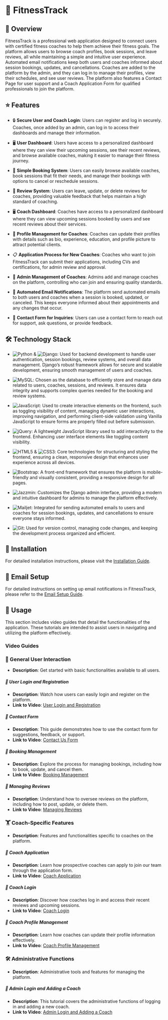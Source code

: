 # :muscle: FitnessTrack

## :mag_right: Overview 
FitnessTrack is a professional web application designed to connect users with certified fitness coaches to help them achieve their fitness goals. The platform allows users to browse coach profiles, book sessions, and leave reviews, all while maintaining a simple and intuitive user experience. Automated email notifications keep both users and coaches informed about session bookings, updates, and cancellations. Coaches are added to the platform by the admin, and they can log in to manage their profiles, view their schedules, and see user reviews. The platform also features a Contact Page for user support and a Coach Application Form for qualified professionals to join the platform.

## :star: Features

-  :lock: **Secure User and Coach Login**: Users can register and log in securely. Coaches, once added by an admin, can log in to access their dashboards and manage their information.

- :desktop_computer: **User Dashboard**: Users have access to a personalized dashboard where they can view their upcoming sessions, see their recent reviews, and browse available coaches, making it easier to manage their fitness journey.

- :calendar: **Simple Booking System**: Users can easily browse available coaches, book sessions that fit their needs, and manage their bookings with options to cancel or reschedule sessions.

- :pencil: **Review System**: Users can leave, update, or delete reviews for coaches, providing valuable feedback that helps maintain a high standard of coaching.

- :desktop_computer: **Coach Dashboard**: Coaches have access to a personalized dashboard where they can view upcoming sessions booked by users and see recent reviews about their services.

- :bust_in_silhouette: **Profile Management for Coaches**: Coaches can update their profiles with details such as bio, experience, education, and profile picture to attract potential clients.

- :clipboard: **Application Process for New Coaches**: Coaches who want to join FitnessTrack can submit their applications, including CVs and certifications, for admin review and approval.

- :key: **Admin Management of Coaches**: Admins add and manage coaches on the platform, controlling who can join and ensuring quality standards.

- :email: **Automated Email Notifications**: The platform send automated emails to both users and coaches when a session is booked, updated, or canceled. This keeps everyone informed about their appointments and any changes that occur.

- :envelope_with_arrow: **Contact Form for Inquiries**: Users can use a contact form to reach out for support, ask questions, or provide feedback.

## :hammer_and_wrench: Technology Stack

- ![Python](https://img.shields.io/badge/Python-3776AB?style=for-the-badge&logo=python&logoColor=FFD43B) & ![Django](https://img.shields.io/badge/Django-092E20?style=for-the-badge&logo=django&logoColor=white): Used for backend development to handle user authentication, session bookings, review systems, and overall data management. Django’s robust framework allows for secure and scalable development, ensuring smooth management of users and coaches.

- ![MySQL](https://img.shields.io/badge/MySQL-4479A1?style=for-the-badge&logo=mysql&logoColor=white): Chosen as the database to efficiently store and manage data related to users, coaches, sessions, and reviews. It ensures data integrity and supports complex queries needed for the booking and review systems.

- ![JavaScript](https://img.shields.io/badge/JavaScript-F7DF1E?style=for-the-badge&logo=javascript&logoColor=black): Used to create interactive elements on the frontend, such as toggling visibility of content, managing dynamic user interactions, improving navigation, and performing client-side validation using Vanilla JavaScript to ensure forms are properly filled out before submission.

-  ![jQuery](https://img.shields.io/badge/jQuery-0769AD?style=for-the-badge&logo=jquery&logoColor=white): A lightweight JavaScript library used to add interactivity to the frontend. Enhancing user interface elements like toggling content visibility.

- ![HTML5](https://img.shields.io/badge/HTML5-E34F26?style=for-the-badge&logo=html5&logoColor=white) & ![CSS3](https://img.shields.io/badge/CSS3-1572B6?style=for-the-badge&logo=css3&logoColor=white): Core technologies for structuring and styling the frontend, ensuring a clean, responsive design that enhances user experience across all devices.

- ![Bootstrap](https://img.shields.io/badge/Bootstrap-7952B3?style=for-the-badge&logo=bootstrap&logoColor=white): A front-end framework that ensures the platform is mobile-friendly and visually consistent, providing a responsive design for all pages.

- ![Jazzmin](https://img.shields.io/badge/Jazzmin-FF69B4?style=for-the-badge&logo=django&logoColor=white): Customizes the Django admin interface, providing a modern and intuitive dashboard for admins to manage the platform effectively.

- ![Mailjet](https://img.shields.io/badge/Mailjet-FF6F61?style=for-the-badge&logo=mailjet&logoColor=white): Integrated for sending automated emails to users and coaches for session bookings, updates, and cancellations to ensure everyone stays informed.

- ![Git](https://img.shields.io/badge/Git-F05032?style=for-the-badge&logo=git&logoColor=white): Used for version control, managing code changes, and keeping the development process organized and efficient.

## :wrench: Installation

For detailed installation instructions, please visit the [Installation Guide](https://github.com/Izzeddin-Samara/Fitness_Track/wiki/Installation-Guide-for-FitnessTrack).

## 📧 Email Setup

For detailed instructions on setting up email notifications in FitnessTrack, please refer to the [Email Setup Guide](https://github.com/Izzeddin-Samara/Fitness_Track/wiki/Email-Setup).

## 📘 Usage

This section includes video guides that detail the functionalities of the application. These tutorials are intended to assist users in navigating and utilizing the platform effectively.

### Video Guides

### 🧍 General User Interaction
- **Description**: Get started with basic functionalities available to all users.
##### 🎥 User Login and Registration
- **Description**: Watch how users can easily login and register on the platform.
- **Link to Video**: [User Login and Registration](https://drive.google.com/file/d/1mP8i_xBf8x3296GwS7nz18Se31KoJ7W5/view?usp=sharing)

##### 🎥 Contact Form
- **Description**: This guide demonstrates how to use the contact form for suggestions, feedback, or support.
- **Link to Video**: [Contact Us Form](https://drive.google.com/file/d/14hkvlAU3IW6Bvndmv3xfXCtX6_ZicMAJ/view?usp=sharing)

##### 🎥 Booking Management
- **Description**: Explore the process for managing bookings, including how to book, update, and cancel them.
- **Link to Video**: [Booking Management](https://drive.google.com/file/d/1sg0IgHLmc2UcHfsAdbski-luQkJJu_nh/view?usp=sharing)

##### 🎥 Managing Reviews
- **Description**: Understand how to oversee reviews on the platform, including how to post, update, or delete them.
- **Link to Video**: [Managing Reviews](https://drive.google.com/file/d/1DNmiO_YIL0DCJlTfJJKnB0NQhmBe-4Zb/view?usp=sharing)

### 🏋️ Coach-Specific Features
- **Description**: Features and functionalities specific to coaches on the platform.
##### 🎥 Coach Application
- **Description**: Learn how prospective coaches can apply to join our team through the application form.
- **Link to Video**: [Coach Application](https://drive.google.com/file/d/1qAY6GpZfB-8Wj8S3PC2vj0xWxjvMLPaz/view?usp=sharing)

##### 🎥 Coach Login
- **Description**: Discover how coaches log in and access their recent reviews and upcoming sessions.
- **Link to Video**: [Coach Login](https://drive.google.com/file/d/1irLxebJy5McTS670IR_vq2ZLfX1DJlic/view?usp=sharing)

##### 🎥 Coach Profile Management
- **Description**: Learn how coaches can update their profile information effectively.
- **Link to Video**: [Coach Profile Management](https://drive.google.com/file/d/1nZJO9wsUx_ISMgdaiyylSs28uQ2jiX8a/view?usp=sharing)

### 🛠️ Administrative Functions
- **Description**: Administrative tools and features for managing the platform.
##### 🎥 Admin Login and Adding a Coach
- **Description**: This tutorial covers the administrative functions of logging in and adding a new coach.
- **Link to Video**: [Admin Login and Adding a Coach](https://drive.google.com/file/d/1hDNXGYA8OKeqjJcpK1TxZUvsaoTzEe6K/view?usp=sharing)



